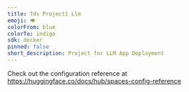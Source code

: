 ```yaml
---
title: Tds Project1 Llm
emoji: 👁
colorFrom: blue
colorTo: indigo
sdk: docker
pinned: false
short_description: Project for LLM App Deployment
---
```


Check out the configuration reference at https://huggingface.co/docs/hub/spaces-config-reference
